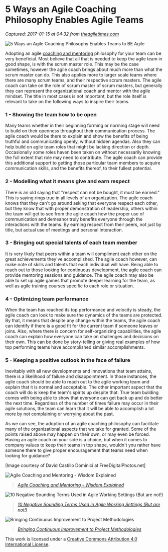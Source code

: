 # 5 Ways an Agile Coaching Philosophy Enables Agile Teams

_Captured: 2017-01-15 at 04:32 from [theagiletimes.com](http://theagiletimes.com/5-ways-agile-coaching-philosophy-enables-agile-teams/)_

![5 Ways an Agile Coaching Philosophy Enables Teams to BE Agile](https://i0.wp.com/theagiletimes.com/wp-content/uploads/2015/07/ID-10067374.jpg?resize=150%2C150)

Adopting an agile [coaching and mentoring](http://theagiletimes.com/bringing-continuous-improvement-to-project-methodologies/) philosophy for your team can be very beneficial. Most believe that all that is needed to keep the agile team in good shape, is with the scrum master role. This may be the case sometimes, however the agile coach brings about much more than what the scrum master can do. This also applies more to larger scale teams where there are many scrum teams, and their respective scrum masters. The agile coach can take on the role of scrum master of scrum masters, but generally they can represent the organizational coach and mentor with the agile mindset. The title in most cases is not important, but the role itself is relevant to take on the following ways to inspire their teams.

### 1 - Showing the team how to be open

Many teams whether in their beginning forming or norming stage will need to build on their openness throughout their communication process. The agile coach would be there to explain and show the benefits of being truthful and communicating openly, without hidden agendas. Also they can help build on agile team roles that might be lacking direction or depth. Occasionally some roles haven been taken on without necessarily knowing the full extent that role may need to contribute. The agile coach can provide this additional support to getting those particular team members to acquire communication skills, and the benefits thereof, to their fullest potential.

### 2 - Modelling what it means give and earn respect

There is an old saying that "respect can not be bought, it must be earned." This is saying rings true in all levels of an organization. The agile coach knows that they can't go around asking that everyone respect each other, but they know that with proper demonstration of leadership, others within the team will get to see from the agile coach how the proper use of communication and demeanor truly benefits everyone through the interactions with the teams. By earning respect from their peers, not just by title, but actual use of meetings and personal interaction.

### 3 - Bringing out special talents of each team member

It is very likely that peers within a team will compliment each other on the great achievements they've accomplished. The agile coach however, can make note of skills and talents that each individual will have. Being able to reach out to those looking for continuous development, the agile coach can provide mentoring sessions and guidance. The agile coach may also be able to set up agile games that promote deeper learning for the team, as well as agile training courses specific to each role or situation.

### 4 - Optimizing team performance

When the team has reached its top performance and velocity is steady, the agile coach can look to make sure the dynamics of the teams are protected. By that, it means that despite any change within the teams, the agile coach can identify if there is a good fit for the current team if someone leaves or joins. Also, where there is concern for self-organizing capabilities, the agile coach can explain how everyone can take on challenges and decisions on their own. This can be done by story-telling or giving real examples of how top performing teams have accomplished similar accomplishments.

### 5 - Keeping a positive outlook in the face of failure

Inevitably with all new developments and innovations that team attains, there is a likelihood of failure and disappointment. In those instances, the agile coach should be able to reach out to the agile working team and explain that it is normal and acceptable. The other important aspect that the coach will do is keep the team's spirits up despite that. True team building comes with being able to show that everyone can get back up and do better the next time. Regardless of the number of times failure may occur in their agile solutions, the team can learn that it will be able to accomplish a lot more by not complaining or worrying about the past.

As we can see, the adoption of an agile coaching philosophy can facilitate many of the organizational aspects that we take for granted. Some of the points raised above may happen on their own, or may even be forced. Having an agile coach on your side is a choice, but when it comes to company values to keep their teams in top shape, wouldn't you rather have someone there to give proper encouragement that teams need when looking for guidance?

[Image courtesy of David Castillo Dominici at FreeDigitalPhotos.net]

![Agile Coaching and Mentoring - Wisdom Explained](https://i1.wp.com/theagiletimes.com/wp-content/uploads/2015/07/ID-100249108.jpg?resize=350%2C200)

> _[Agile Coaching and Mentoring - Wisdom Explained](http://theagiletimes.com/agile-coaching-and-mentoring-wisdom-explained/)_

![10 Negative Sounding Terms Used in Agile Working Settings \(But are not!\)](https://i0.wp.com/theagiletimes.com/wp-content/uploads/2015/08/ID-10035027.jpg?resize=350%2C200)

> _[10 Negative Sounding Terms Used in Agile Working Settings (But are not!)](http://theagiletimes.com/10-negative-terms-in-agile-working-settings/)_

![Bringing Continuous Improvement to Project Methodologies](https://i2.wp.com/theagiletimes.com/wp-content/uploads/2015/07/ID-1002722151-150x150.jpg?resize=350%2C200)

> _[Bringing Continuous Improvement to Project Methodologies](http://theagiletimes.com/bringing-continuous-improvement-to-project-methodologies/)_

This work is licensed under a [Creative Commons Attribution 4.0 International License](https://creativecommons.org/licenses/by/4.0/).
